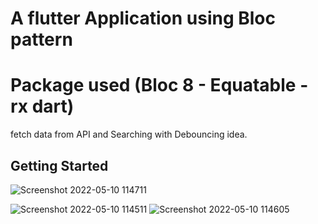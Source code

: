 # A flutter Application using Bloc pattern  
# Package used (Bloc 8 - Equatable - rx dart)

fetch data from API and Searching with Debouncing idea.

## Getting Started
![Screenshot 2022-05-10 114711](https://user-images.githubusercontent.com/66167521/167626656-a4b75624-031d-4d9f-931a-791b33018bb6.png)

![Screenshot 2022-05-10 114511](https://user-images.githubusercontent.com/66167521/167626638-d838ab25-4256-492a-b9dc-6590b5045a31.png)
![Screenshot 2022-05-10 114605](https://user-images.githubusercontent.com/66167521/167626650-9dc1c94e-b482-4023-9765-3dbe4ab86d54.png)
